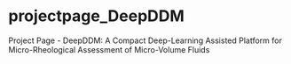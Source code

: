 # projectpage_DeepDDM
Project Page - DeepDDM: A Compact Deep-Learning Assisted Platform for Micro-Rheological Assessment of Micro-Volume Fluids
